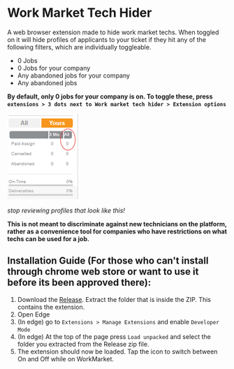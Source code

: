 # Work Market Tech Hider
A web browser extension made to hide work market techs. When toggled on it will hide profiles of applicants to your ticket if they hit any of the following filters, which are individually toggleable.
- 0 Jobs
- 0 Jobs for your company
- Any abandoned jobs for your company
- Any abandoned jobs

**By default, only 0 jobs for your company is on. To toggle these, press `extensions > 3 dots next to Work market tech hider > Extension options`**

![Example Profile that would be hidden](example.png "Example Profile that would be hidden") 

*stop reviewing profiles that look like this!*

**This is not meant to discriminate against new technicians on the platform, rather as a convenience tool for companies who have restrictions on what techs can be used for a job.**

## Installation Guide (For those who can't install through chrome web store or want to use it before its been approved there):
1. Download the [Release](https://github.com/giplgwm/Work-Market-Tech-Hider/releases/latest). Extract the folder that is inside the ZIP. This contains the extension.
2. Open Edge
3. (In edge) go to `Extensions > Manage Extensions` and enable `Developer Mode`
4. (In edge) At the top of the page press `Load unpacked` and select the folder you extracted from the Release zip file.
5. The extension should now be loaded. Tap the icon to switch between On and Off while on WorkMarket.

